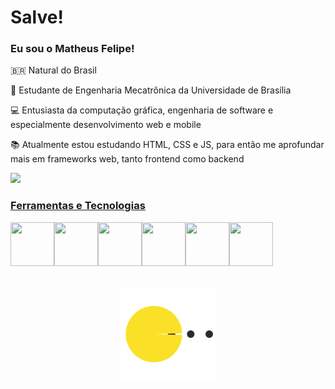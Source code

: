 # Salve! 

### Eu sou o Matheus Felipe!

:brazil: Natural do Brasil

:satellite: Estudante de Engenharia Mecatrônica da Universidade de Brasília

:computer: Entusiasta da computação gráfica, engenharia de software e especialmente desenvolvimento web e mobile

:books: Atualmente estou estudando HTML, CSS e JS, para então me aprofundar mais em frameworks web, tanto frontend como backend

<div>
    <a href="https://github.com/MatheusStarkX">
    <img height="180em" src="https://github-readme-stats.vercel.app/api/top-langs/?username=MatheusStarkX&layout=compact&langs_count=7&theme=great-gatsby"/>
</div>

### Ferramentas e Tecnologias
	
<img src="https://cdn.jsdelivr.net/gh/devicons/devicon/icons/figma/figma-original.svg" width="70" height="70"/><img src="https://cdn.jsdelivr.net/gh/devicons/devicon/icons/html5/html5-original.svg" width="70" height="70"/><img src="https://cdn.jsdelivr.net/gh/devicons/devicon/icons/css3/css3-original.svg" width="70" height="70"/><img src="https://cdn.jsdelivr.net/gh/devicons/devicon/icons/c/c-original.svg" width="70" height="70"/><img src="https://cdn.jsdelivr.net/gh/devicons/devicon/icons/cplusplus/cplusplus-original.svg" width="70" height="70"/><img src="https://cdn.jsdelivr.net/gh/devicons/devicon/icons/python/python-original.svg" width="70" height="70"/>
          
<div align="center">
	<br>
	<img src="https://raw.githubusercontent.com/Aniket965/Aniket965/master/pacman.svg?sanitize=true" width="150" height="150">
</div>
